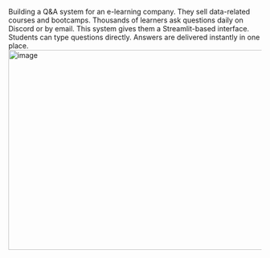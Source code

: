 Building a Q\&A system for an e-learning company. They sell data-related courses and bootcamps. Thousands of learners ask questions daily on Discord or by email. This system gives them a Streamlit-based interface. Students can type questions directly. Answers are delivered instantly in one place.
<img width="928" height="398" alt="image" src="https://github.com/user-attachments/assets/feb314ea-045a-44cf-820d-7d4a93cb75a0" />
